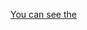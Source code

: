 [You can see the ](https://photos.onedrive.com/share/1BA685A927A14FAC!1832?cid=1BA685A927A14FAC&resId=1BA685A927A14FAC!1832&authkey=!ADam4NpJAWXHJXg&ithint=video&e=b60olf)
